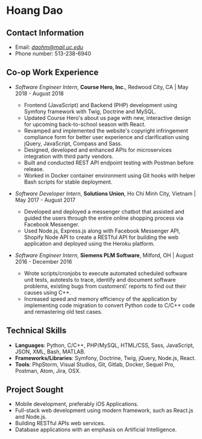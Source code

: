 # Hoang Dao

## Contact Information
* Email: *daohm@mail.uc.edu*
* Phone number: 513-238-6940

## Co-op Work Experience
* *Software Engineer Intern*, **Course Hero, Inc\.**, Redwood City, CA | May 2018 \- August 2018
   * Frontend (JavaScript) and Backend (PHP) development using Symfony framework with Twig, Doctrine and MySQL\.
   * Updated Course Hero\'s about us page with new, interactive design for upcoming back\-to\-school season with React\.
   * Revamped and implemented the website's copyright infringement compliance form for better user experience and
clarification using jQuery, JavaScript, Compass and Sass\.
   * Designed, developed and enhanced APIs for microservices integration with third party vendors\.
   * Built and conducted REST API endpoint testing with Postman before release\.
   * Worked in Docker container environment using Git hooks with helper Bash scripts for stable deployment\.

* *Software Developer Intern*, **Solutions Union**, Ho Chi Minh City, Vietnam | May 2017 \- August 2017
   * Developed and deployed a messenger chatbot that assisted and guided the users through the entire online
shopping process via Facebook Messenger\.
   * Used Node\.js, Express\.js along with Facebook Messenger API, Shopify Node API to create a RESTful API for building the web application and deployed using the Heroku platform\.

* *Software Engineer Intern*, **Siemens PLM Software**, Milford, OH | August 2016 \- December 2016
   * Wrote scripts/cronjobs to execute automated scheduled software unit tests, autotests to trace, identify and
document software problems, existing bugs from customers\’ reports to find out their causes using C++\.
   * Increased speed and memory efficiency of the application by implementing code migration to convert Python
code to C/C++ code and remastering old test cases\.

## Technical Skills
* **Languages**: Python, C/C\+\+, PHP/MySQL, HTML/CSS, Sass, JavaScript, JSON, XML, Bash, MATLAB\.
* **Frameworks/Libraries**: Symfony, Doctrine, Twig, jQuery, Node.js, React\.
* **Tools**: PhpStorm, Visual Studios, Git, Gitlab, Docker, Sequel Pro, Postman, Atom, Jira, OSX\.

## Project Sought
* Mobile development, preferably iOS Applications\.
* Full\-stack web development using modern framework, such as React\.js and Node\.js\.
* Building RESTful APIs web services\.
* Database applications with an emphasis on Artificial Intelligence\.

